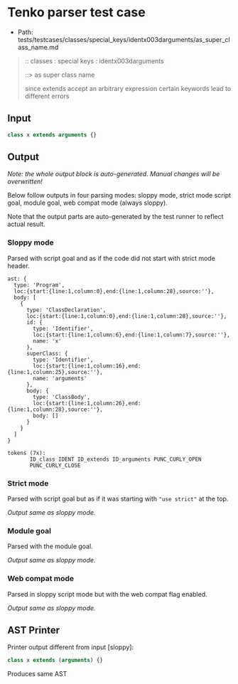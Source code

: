 # Tenko parser test case

- Path: tests/testcases/classes/special_keys/identx003darguments/as_super_class_name.md

> :: classes : special keys : identx003darguments
>
> ::> as super class name
>
> since extends accept an arbitrary expression certain keywords lead to different errors

## Input

`````js
class x extends arguments {}
`````

## Output

_Note: the whole output block is auto-generated. Manual changes will be overwritten!_

Below follow outputs in four parsing modes: sloppy mode, strict mode script goal, module goal, web compat mode (always sloppy).

Note that the output parts are auto-generated by the test runner to reflect actual result.

### Sloppy mode

Parsed with script goal and as if the code did not start with strict mode header.

`````
ast: {
  type: 'Program',
  loc:{start:{line:1,column:0},end:{line:1,column:28},source:''},
  body: [
    {
      type: 'ClassDeclaration',
      loc:{start:{line:1,column:0},end:{line:1,column:28},source:''},
      id: {
        type: 'Identifier',
        loc:{start:{line:1,column:6},end:{line:1,column:7},source:''},
        name: 'x'
      },
      superClass: {
        type: 'Identifier',
        loc:{start:{line:1,column:16},end:{line:1,column:25},source:''},
        name: 'arguments'
      },
      body: {
        type: 'ClassBody',
        loc:{start:{line:1,column:26},end:{line:1,column:28},source:''},
        body: []
      }
    }
  ]
}

tokens (7x):
       ID_class IDENT ID_extends ID_arguments PUNC_CURLY_OPEN
       PUNC_CURLY_CLOSE
`````

### Strict mode

Parsed with script goal but as if it was starting with `"use strict"` at the top.

_Output same as sloppy mode._

### Module goal

Parsed with the module goal.

_Output same as sloppy mode._

### Web compat mode

Parsed in sloppy script mode but with the web compat flag enabled.

_Output same as sloppy mode._

## AST Printer

Printer output different from input [sloppy]:

````js
class x extends (arguments) {}
````

Produces same AST
